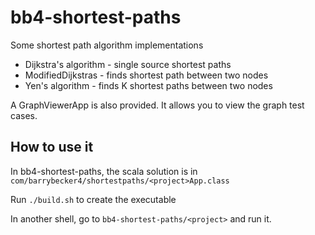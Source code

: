 # bb4-shortest-paths

Some shortest path algorithm implementations
 - Dijkstra's algorithm - single source shortest paths
 - ModifiedDijkstras - finds shortest path between two nodes
 - Yen's algorithm - finds K shortest paths between two nodes

A GraphViewerApp is also provided. It allows you to view the graph test cases.

## How to use it

In bb4-shortest-paths, the scala solution is in
`com/barrybecker4/shortestpaths/<project>App.class`

Run `./build.sh` to create the executable

In another shell, go to `bb4-shortest-paths/<project>` and run it. </br>

